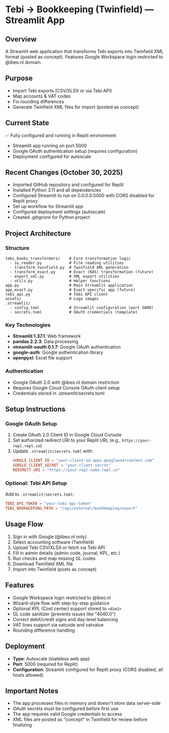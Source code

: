 # Tebi → Bookkeeping (Twinfield) — Streamlit App

## Overview
A Streamlit web application that transforms Tebi exports into Twinfield XML format (posted as concept). Features Google Workspace login restricted to @ibeo.nl domain.

## Purpose
- Import Tebi exports (CSV/XLSX or via Tebi API)
- Map accounts & VAT codes
- Fix rounding differences
- Generate Twinfield XML files for import (posted as concept)

## Current State
✅ Fully configured and running in Replit environment
- Streamlit app running on port 5000
- Google OAuth authentication setup (requires configuration)
- Deployment configured for autoscale

## Recent Changes (October 30, 2025)
- Imported GitHub repository and configured for Replit
- Installed Python 3.11 and all dependencies
- Configured Streamlit to run on 0.0.0.0:5000 with CORS disabled for Replit proxy
- Set up workflow for Streamlit app
- Configured deployment settings (autoscale)
- Created .gitignore for Python project

## Project Architecture

### Structure
```
tebi_books_transformers/    # Core transformation logic
  - io_reader.py            # File reading utilities
  - transform_twinfield.py  # Twinfield XML generation
  - transform_exact.py      # Exact (KAS) transformation (future)
  - export_xml.py           # XML export utilities
  - utils.py                # Helper functions
app.py                      # Main Streamlit application
app_exact.py                # Exact-specific app (future)
tebi_api.py                 # Tebi API client
assets/                     # Logo images
.streamlit/
  - config.toml             # Streamlit configuration (port 5000)
  - secrets.toml            # OAuth credentials (template)
```

### Key Technologies
- **Streamlit 1.37.1**: Web framework
- **pandas 2.2.3**: Data processing
- **streamlit-oauth 0.1.7**: Google OAuth authentication
- **google-auth**: Google authentication library
- **openpyxl**: Excel file support

### Authentication
- Google OAuth 2.0 with @ibeo.nl domain restriction
- Requires Google Cloud Console OAuth client setup
- Credentials stored in .streamlit/secrets.toml

## Setup Instructions

### Google OAuth Setup
1. Create OAuth 2.0 Client ID in Google Cloud Console
2. Set authorized redirect URI to your Replit URL (e.g., `https://your-repl.repl.co`)
3. Update `.streamlit/secrets.toml` with:
   ```toml
   GOOGLE_CLIENT_ID = "your-client-id.apps.googleusercontent.com"
   GOOGLE_CLIENT_SECRET = "your-client-secret"
   REDIRECT_URI = "https://your-repl-name.repl.co"
   ```

### Optional: Tebi API Setup
Add to `.streamlit/secrets.toml`:
```toml
TEBI_API_TOKEN = "your-tebi-api-token"
TEBI_BOOKKEEPING_PATH = "/api/external/bookkeeping/export"
```

## Usage Flow
1. Sign in with Google (@ibeo.nl only)
2. Select accounting software (Twinfield)
3. Upload Tebi CSV/XLSX or fetch via Tebi API
4. Fill in admin details (admin code, journal, KPL, etc.)
5. Run checks and map missing GL codes
6. Download Twinfield XML file
7. Import into Twinfield (posts as concept)

## Features
- Google Workspace login restricted to @ibeo.nl
- Wizard-style flow with step-by-step guidance
- Optional KPL (Cost center) support stored to `<dim2>`
- GL code sanitizer (prevents issues like "4040.0")
- Correct debit/credit signs and day-level balancing
- VAT lines support via vatcode and vatvalue
- Rounding difference handling

## Deployment
- **Type**: Autoscale (stateless web app)
- **Port**: 5000 (required for Replit)
- **Configuration**: Streamlit configured for Replit proxy (CORS disabled, all hosts allowed)

## Important Notes
- The app processes files in memory and doesn't store data server-side
- OAuth secrets must be configured before first use
- The app requires valid Google credentials to access
- XML files are posted as "concept" in Twinfield for review before finalizing
